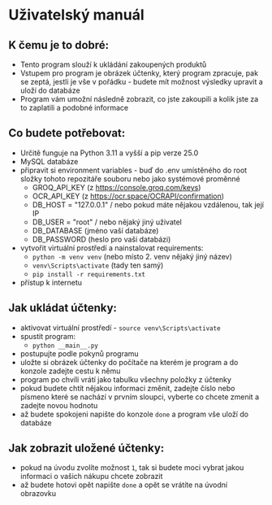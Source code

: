 # Uživatelský manuál

## K čemu je to dobré:
- Tento program slouží k ukládání zakoupených produktů 
- Vstupem pro program je obrázek účtenky, který program zpracuje, pak se zeptá, jestli je vše v pořádku - budete mít možnost výsledky upravit a uloží do databáze
- Program vám umožní následně zobrazit, co jste zakoupili a kolik jste za to zaplatili a podobné informace


## Co budete potřebovat:
- Určitě funguje na Python 3.11 a vyšší a pip verze 25.0
- MySQL databáze
- připravit si environment variables - buď do .env umístěného do root složky tohoto repozitáře souboru nebo jako systémové proměnné
    - GROQ_API_KEY (z https://console.groq.com/keys)
    - OCR_API_KEY (z https://ocr.space/OCRAPI/confirmation)
    - DB_HOST = "127.0.0.1" / nebo pokud máte nějakou vzdálenou, tak její IP
    - DB_USER = "root" / nebo nějaký jiný uživatel
    - DB_DATABASE (jméno vaší databáze)
    - DB_PASSWORD (heslo pro vaši databázi)
- vytvořit virtuální prostředí a nainstalovat requirements:
    - `python -m venv venv` (nebo místo 2. venv nějaký jiný název)
    - `venv\Scripts\activate` (tady ten samý)
    - `pip install -r requirements.txt`
- přístup k internetu

## Jak ukládat účtenky:
- aktivovat virtuální prostředí - `source venv\Scripts\activate`
- spustit program:
    - `python __main__.py`
- postupujte podle pokynů programu
- uložte si obrázek účtenky do počítače na kterém je program a do konzole zadejte cestu k němu
- program po chvíli vrátí jako tabulku všechny položky z účtenky
- pokud budete chtít nějakou informaci změnit, zadejte číslo nebo písmeno které se nachází v prvním sloupci, vyberte co chcete zmenit a zadejte novou hodnotu
- až budete spokojeni napište do konzole `done` a program vše uloží do databáze

## Jak zobrazit uložené účtenky:
- pokud na úvodu zvolíte možnost `1`, tak si budete moci vybrat jakou informaci o vašich nákupu chcete zobrazit
- až budete hotovi opět napište `done` a opět se vrátíte na úvodní obrazovku


